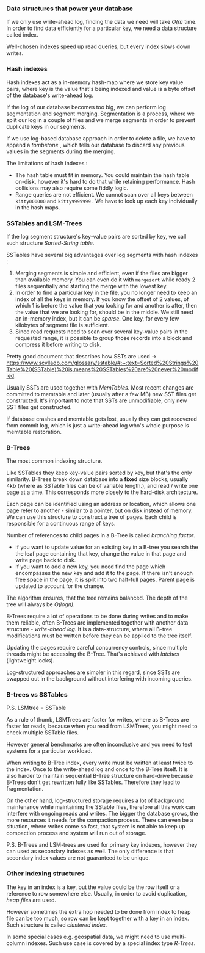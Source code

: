 ### Data structures that power your database

If we only use write-ahead log, finding the data we need will take *O(n)* time. In order to find data efficiently for a particular key, we need a data structure called index.

Well-chosen indexes speed up read queries, but every index slows down writes.

### Hash indexes

Hash indexes act as a in-memory hash-map where we store key value pairs, where key is the value that's being indexed and value is a byte offset of the database's write-ahead log.

If the log of our database becomes too big, we can perform log segmentation and segment merging. Segmentation is a process, where we split our log in a couple of files and we merge segments in order to prevent duplicate keys in our segments.

If we use log-based database approach in order to delete a file, we have to append a *tombstone* , which tells our database to discard any previous values in the segments during the merging.

The limitations of hash indexes :
- The hash table must fit in memory. You could maintain the hash table on-disk, however it's hard to do that while retaining performance. Hash collisions may also require some fiddly logic.
- Range queries are not efficient. We cannot scan over all keys between `kitty000000` and `kitty9999999` . We have to look up each key individually in the hash maps.

### SSTables and LSM-Trees

If the log segment structure's key-value pairs are sorted by key, we call such structure *Sorted-String table*. 

SSTables have several big advantages over log segments with hash indexes :
1. Merging segments is simple and efficient, even if the files are bigger than available memory. You can even do it with `mergesort` while ready 2 files sequentially and starting the merge with the lowest key.
2. In order to find a particular key in the file, you no longer need to keep an index of all the keys in memory. If you know the offset of 2 values, of which 1 is before the value that you looking for and another is after, then the value that we are looking for, should be in the middle. We still need an in-memory index, but it can be *sparse*. One key, for every few kilobytes of segment file is sufficient.
3. Since read requests need to scan over several key-value pairs in the requested range, it is possible to group those records into a block and compress it before writing to disk.

Pretty good document that describes how SSTs are used -> https://www.scylladb.com/glossary/sstable/#:~:text=Sorted%20Strings%20Table%20(SSTable)%20is,means%20SSTables%20are%20never%20modified.

Usually SSTs are used together with *MemTables*. Most recent changes are committed to memtable and later (usually after a few MB) new SST files get constructed. It's important to note that SSTs are unmodifiable, only new SST files get constructed.

If database crashes and memtable gets lost, usually they can get recovered from commit log, which is just a write-ahead log who's whole purpose is memtable restoration. 

### B-Trees

The most common indexing structure. 

Like SSTables they keep key-value pairs sorted by key, but that's the only similarity. B-Trees break down database into a **fixed** size blocks, usually 4kb (where as SSTable files can be of variable length.), and read / write one page at a time. This corresponds more closely to the hard-disk architecture.

Each page can be identified using an address or location, which allows one page refer to another - similar to a pointer, but on disk instead of memory. We can use this structure to construct a tree of pages. Each child is responsible for a continuous range of keys.

Number of references to child pages in a B-Tree is called *branching factor*.

- If you want to update value for an existing key in a B-tree you search the the leaf page containing that key, change the value in that page and write page back to disk. 
- If you want to add a new key, you need find the page which encompasses the new key and add it to the page. If there isn't enough free space in the page, it is split into two half-full pages. Parent page is updated to account for the change.

The algorithm ensures, that the tree remains balanced. The depth of the tree will always be *O(logn)*.

B-Trees require a lot of operations to be done during writes and to make them reliable, often B-Trees are implemented together with another data structure - *write-ahead log*.  It is a data-structure, where all B-tree modifications must be written before they can be applied to the tree itself.

Updating the pages require careful concurrency controls, since multiple threads might be accessing the B-Tree. That's achieved with *latches* (lightweight locks).

Log-structured approaches are simpler in this regard, since SSTs are swapped out in the background without interfering with incoming queries.


### B-trees vs SSTables

P.S. LSMtree = SSTable

As a rule of thumb, LSMTrees are faster for writes, where as B-Trees are faster for reads, because when you read from LSMTrees, you might need to check multiple SSTable files.

However general benchmarks are often inconclusive and you need to test systems for a particular workload.

When writing to B-Tree index, every write must be written at least twice to the index. Once to the write-ahead log and once to the B-Tree itself. It is also harder to maintain sequential B-Tree structure on hard-drive because B-Trees don't get rewritten fully like SSTables. Therefore they lead to fragmentation.

On the other hand, log-structured storage requires a lot of background maintenance while maintaining the SStable files, therefore all this work can interfere with ongoing reads and writes. The bigger the database grows, the more resources it needs for the compaction process. There can even be a situation, where writes come so fast, that system is not able to keep up compaction process and system will run out of storage. 

P.S. B-Trees and LSM-trees are used for primary key indexes, however they can used as secondary indexes as well. The only difference is that secondary index values are not guaranteed to be unique.

### Other indexing structures

The key in an index is a key, but the value could be the row itself or a reference to row somewhere else. Usually, in order to avoid duplication, *heap files* are used.

However sometimes the extra hop needed to be done from index to heap file can be too much, so row can be kept together with a key in an index. Such structure is called *clustered index.*

In some special cases e.g. geospatial data, we might need to use multi-column indexes. Such use case is covered by a special index type *R-Trees*.